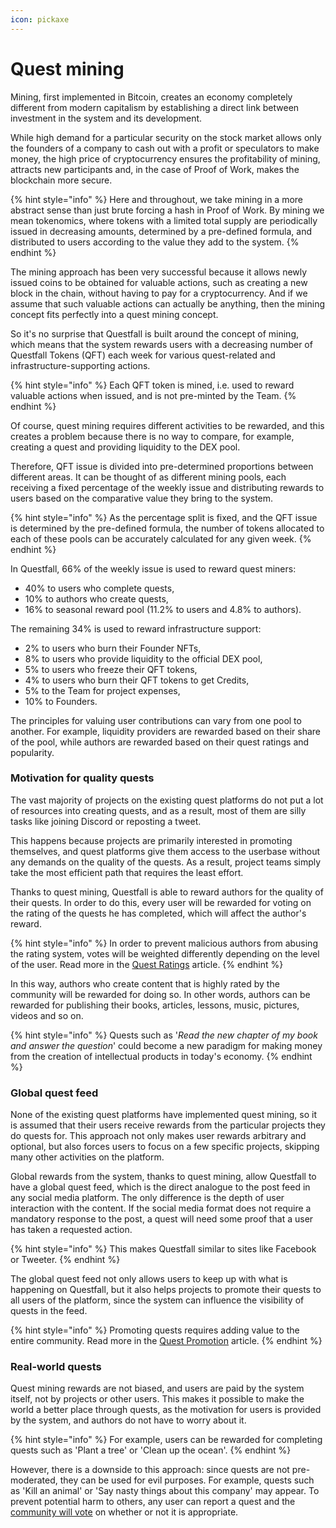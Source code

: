 ```yaml
---
icon: pickaxe
---
```


# Quest mining

Mining, first implemented in Bitcoin, creates an economy completely different from modern capitalism by establishing a direct link between investment in the system and its development.

While high demand for a particular security on the stock market allows only the founders of a company to cash out with a profit or speculators to make money, the high price of cryptocurrency ensures the profitability of mining, attracts new participants and, in the case of Proof of Work, makes the blockchain more secure.

{% hint style="info" %}
Here and throughout, we take mining in a more abstract sense than just brute forcing a hash in Proof of Work. By mining we mean tokenomics, where tokens with a limited total supply are periodically issued in decreasing amounts, determined by a pre-defined formula, and distributed to users according to the value they add to the system.
{% endhint %}

The mining approach has been very successful because it allows newly issued coins to be obtained for valuable actions, such as creating a new block in the chain, without having to pay for a cryptocurrency. And if we assume that such valuable actions can actually be anything, then the mining concept fits perfectly into a quest mining concept.&#x20;

So it's no surprise that Questfall is built around the concept of mining, which means that the system rewards users with a decreasing number of Questfall Tokens (QFT) each week for various quest-related and infrastructure-supporting actions.

{% hint style="info" %}
Each QFT token is mined, i.e. used to reward valuable actions when issued, and is not pre-minted by the Team.
{% endhint %}

Of course, quest mining requires different activities to be rewarded, and this creates a problem because there is no way to compare, for example, creating a quest and providing liquidity to the DEX pool.&#x20;

Therefore, QFT issue is divided into pre-determined proportions between different areas. It can be thought of as different mining pools, each receiving a fixed percentage of the weekly issue and distributing rewards to users based on the comparative value they bring to the system.

{% hint style="info" %}
As the percentage split is fixed, and the QFT issue is determined by the pre-defined formula, the number of tokens allocated to each of these pools can be accurately calculated for any given week.
{% endhint %}

In Questfall, 66% of the weekly issue is used to reward quest miners:

* 40% to users who complete quests,
* 10% to authors who create quests,
* 16% to seasonal reward pool (11.2% to users and 4.8% to authors).

The remaining 34% is used to reward infrastructure support:

* 2% to users who burn their Founder NFTs,
* 8% to users who provide liquidity to the official DEX pool,
* 5% to users who freeze their QFT tokens,
* 4% to users who burn their QFT tokens to get Credits,
* 5% to the Team for project expenses,
* 10% to Founders.

The principles for valuing user contributions can vary from one pool to another. For example, liquidity providers are rewarded based on their share of the pool, while authors are rewarded based on their quest ratings and popularity.

### Motivation for quality quests

The vast majority of projects on the existing quest platforms do not put a lot of resources into creating quests, and as a result, most of them are silly tasks like joining Discord or reposting a tweet.

This happens because projects are primarily interested in promoting themselves, and quest platforms give them access to the userbase without any demands on the quality of the quests. As a result, project teams simply take the most efficient path that requires the least effort.

Thanks to quest mining, Questfall is able to reward authors for the quality of their quests. In order to do this, every user will be rewarded for voting on the rating of the quests he has completed, which will affect the author's reward.

{% hint style="info" %}
In order to prevent malicious authors from abusing the rating system, votes will be weighted differently depending on the level of the user. Read more in the [Quest Ratings](../author-mining/ratings.md) article.
{% endhint %}

In this way, authors who create content that is highly rated by the community will be rewarded for doing so. In other words, authors can be rewarded for publishing their books, articles, lessons, music, pictures, videos and so on.&#x20;

{% hint style="info" %}
Quests such as '_Read the new chapter of my book and answer the question_' could become a new paradigm for making money from the creation of intellectual products in today's economy.
{% endhint %}

### Global quest feed

None of the existing quest platforms have implemented quest mining, so it is assumed that their users receive rewards from the particular projects they do quests for. This approach not only makes user rewards arbitrary and optional, but also forces users to focus on a few specific projects, skipping many other activities on the platform.

Global rewards from the system, thanks to quest mining, allow Questfall to have a global quest feed, which is the direct analogue to the post feed in any social media platform. The only difference is the depth of user interaction with the content. If the social media format does not require a mandatory response to the post, a quest will need some proof that a user has taken a requested action.

{% hint style="info" %}
This makes Questfall similar to sites like Facebook or Tweeter.
{% endhint %}

The global quest feed not only allows users to keep up with what is happening on Questfall, but it also helps projects to promote their quests to all users of the platform, since the system can influence the visibility of quests in the feed.&#x20;

{% hint style="info" %}
Promoting quests requires adding value to the entire community. Read more in the [Quest Promotion](../author-mining/promotion.md) article.
{% endhint %}

### Real-world quests

Quest mining rewards are not biased, and users are paid by the system itself, not by projects or other users. This makes it possible to make the world a better place through quests, as the motivation for users is provided by the system, and authors do not have to worry about it.

{% hint style="info" %}
For example, users can be rewarded for completing quests such as 'Plant a tree' or 'Clean up the ocean'.
{% endhint %}

However, there is a downside to this approach: since quests are not pre-moderated, they can be used for evil purposes. For example, quests such as 'Kill an animal' or 'Say nasty things about this company' may appear. To prevent potential harm to others, any user can report a quest and the [community will vote](broken-reference) on whether or not it is appropriate.

